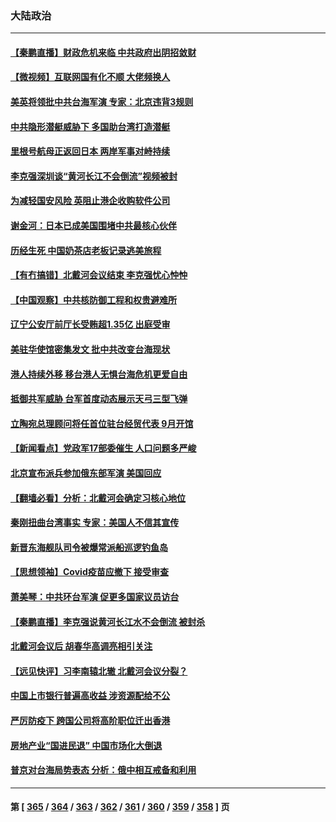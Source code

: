 ### 大陆政治
---
#### [【秦鹏直播】财政危机来临 中共政府出阴招敛财](../../pages/ncid277/n13805559.md) 
#### [【微视频】互联网国有化不顺 大佬频换人](../../pages/ncid277/n13805352.md) 
#### [美英将领批中共台海军演 专家：北京违背3规则](../../pages/ncid277/n13800444.md) 
#### [中共隐形潜艇威胁下 多国助台湾打造潜艇](../../pages/ncid277/n13805460.md) 
#### [里根号航母正返回日本 两岸军事对峙持续](../../pages/ncid277/n13805423.md) 
#### [李克强深圳谈“黄河长江不会倒流”视频被封](../../pages/ncid277/n13805089.md) 
#### [为减轻国安风险 英阻止港企收购软件公司](../../pages/ncid277/n13805405.md) 
#### [谢金河：日本已成美国围堵中共最核心伙伴](../../pages/ncid277/n13805139.md) 
#### [历经生死 中国奶茶店老板记录逃美旅程](../../pages/ncid277/n13805185.md) 
#### [【有冇搞错】北戴河会议结束 李克强忧心忡忡](../../pages/ncid277/n13804836.md) 
#### [【中国观察】中共核防御工程和权贵避难所](../../pages/ncid277/n13805135.md) 
#### [辽宁公安厅前厅长受贿超1.35亿 出庭受审](../../pages/ncid277/n13805170.md) 
#### [美驻华使馆密集发文 批中共改变台海现状](../../pages/ncid277/n13805136.md) 
#### [港人持续外移 移台港人无惧台海危机更爱自由](../../pages/ncid277/n13805074.md) 
#### [抵御共军威胁 台军首度动态展示天弓三型飞弹](../../pages/ncid277/n13805024.md) 
#### [立陶宛总理顾问将任首位驻台经贸代表 9月开馆](../../pages/ncid277/n13805054.md) 
#### [【新闻看点】党政军17部委催生 人口问题多严峻](../../pages/ncid277/n13804712.md) 
#### [北京宣布派兵参加俄东部军演 美国回应](../../pages/ncid277/n13804899.md) 
#### [【翻墙必看】分析：北戴河会确定习核心地位](../../pages/ncid277/n13804946.md) 
#### [秦刚扭曲台湾事实 专家：美国人不信其宣传](../../pages/ncid277/n13804889.md) 
#### [新晋东海舰队司令被爆常派船巡逻钓鱼岛](../../pages/ncid277/n13804758.md) 
#### [【思想领袖】Covid疫苗应撤下 接受审查](../../pages/ncid277/n13793376.md) 
#### [萧美琴：中共环台军演 促更多国家议员访台](../../pages/ncid277/n13804789.md) 
#### [【秦鹏直播】李克强说黄河长江水不会倒流 被封杀](../../pages/ncid277/n13804811.md) 
#### [北戴河会议后 胡春华高调亮相引关注](../../pages/ncid277/n13804807.md) 
#### [【远见快评】习李南辕北辙 北戴河会议分裂？](../../pages/ncid277/n13804804.md) 
#### [中国上市银行普遍高收益 涉资源配给不公](../../pages/ncid277/n13804794.md) 
#### [严厉防疫下 跨国公司将高阶职位迁出香港](../../pages/ncid277/n13804761.md) 
#### [房地产业“国进民退” 中国市场化大倒退](../../pages/ncid277/n13804783.md) 
#### [普京对台海局势表态 分析：俄中相互戒备和利用](../../pages/ncid277/n13804733.md) 

---
#### 第 [ [365](./365.md) / [364](./364.md) / [363](./363.md) / [362](./362.md) / [361](./361.md) / [360](./360.md) / [359](./359.md) / [358](./358.md) ] 页

